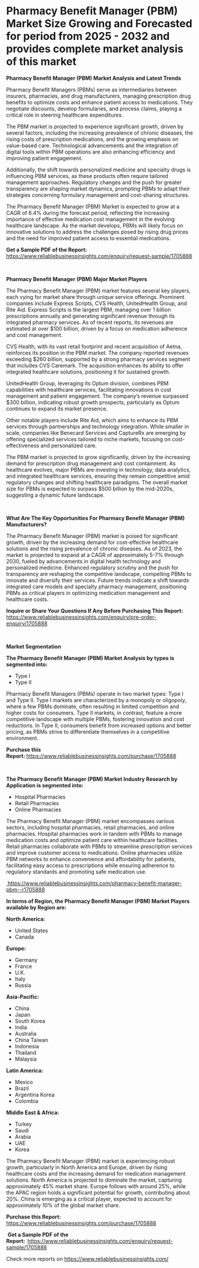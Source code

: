 <p><h1>Pharmacy Benefit Manager (PBM) Market Size Growing and Forecasted for period from 2025 - 2032 and provides complete market analysis of this market</h1></p><p><strong>Pharmacy Benefit Manager (PBM) Market Analysis and Latest Trends</strong></p>
<p><p>Pharmacy Benefit Managers (PBMs) serve as intermediaries between insurers, pharmacies, and drug manufacturers, managing prescription drug benefits to optimize costs and enhance patient access to medications. They negotiate discounts, develop formularies, and process claims, playing a critical role in steering healthcare expenditures.</p><p>The PBM market is projected to experience significant growth, driven by several factors, including the increasing prevalence of chronic diseases, the rising costs of prescription medications, and the growing emphasis on value-based care. Technological advancements and the integration of digital tools within PBM operations are also enhancing efficiency and improving patient engagement.</p><p>Additionally, the shift towards personalized medicine and specialty drugs is influencing PBM services, as these products often require tailored management approaches. Regulatory changes and the push for greater transparency are shaping market dynamics, prompting PBMs to adapt their strategies concerning formulary management and cost-sharing structures.</p><p>The Pharmacy Benefit Manager (PBM) Market is expected to grow at a CAGR of 6.4% during the forecast period, reflecting the increasing importance of effective medication cost management in the evolving healthcare landscape. As the market develops, PBMs will likely focus on innovative solutions to address the challenges posed by rising drug prices and the need for improved patient access to essential medications.</p></p>
<p><strong>Get a Sample PDF of the Report:&nbsp;</strong> <a href="https://www.reliablebusinessinsights.com/enquiry/request-sample/1705888?utm_campaign=97&utm_medium=2&utm_source=Github&utm_content=ia&utm_term=10012025&utm_id=pharmacy-benefit-manager-pbm">https://www.reliablebusinessinsights.com/enquiry/request-sample/1705888</a></p>
<p>&nbsp;</p>
<p><strong>Pharmacy Benefit Manager (PBM) Major Market Players</strong></p>
<p><p>The Pharmacy Benefit Manager (PBM) market features several key players, each vying for market share through unique service offerings. Prominent companies include Express Scripts, CVS Health, UnitedHealth Group, and Rite Aid. Express Scripts is the largest PBM, managing over 1 billion prescriptions annually and generating significant revenue through its integrated pharmacy services. As of recent reports, its revenues are estimated at over $100 billion, driven by a focus on medication adherence and cost management.</p><p>CVS Health, with its vast retail footprint and recent acquisition of Aetna, reinforces its position in the PBM market. The company reported revenues exceeding $260 billion, supported by a strong pharmacy services segment that includes CVS Caremark. The acquisition enhances its ability to offer integrated healthcare solutions, positioning it for sustained growth.</p><p>UnitedHealth Group, leveraging its Optum division, combines PBM capabilities with healthcare services, facilitating innovations in cost management and patient engagement. The company’s revenue surpassed $300 billion, indicating robust growth prospects, particularly as Optum continues to expand its market presence.</p><p>Other notable players include Rite Aid, which aims to enhance its PBM services through partnerships and technology integration. While smaller in scale, companies like Benecard Services and CaptureRx are emerging by offering specialized services tailored to niche markets, focusing on cost-effectiveness and personalized care.</p><p>The PBM market is projected to grow significantly, driven by the increasing demand for prescription drug management and cost containment. As healthcare evolves, major PBMs are investing in technology, data analytics, and integrated healthcare services, ensuring they remain competitive amid regulatory changes and shifting healthcare paradigms. The overall market size for PBMs is expected to surpass $500 billion by the mid-2020s, suggesting a dynamic future landscape.</p></p>
<p>&nbsp;</p>
<p><strong>What Are The Key Opportunities For Pharmacy Benefit Manager (PBM) Manufacturers?</strong></p>
<p><p>The Pharmacy Benefit Manager (PBM) market is poised for significant growth, driven by the increasing demand for cost-effective healthcare solutions and the rising prevalence of chronic diseases. As of 2023, the market is projected to expand at a CAGR of approximately 5-7% through 2030, fueled by advancements in digital health technology and personalized medicine. Enhanced regulatory scrutiny and the push for transparency are reshaping the competitive landscape, compelling PBMs to innovate and diversify their services. Future trends indicate a shift towards integrated care models and specialty pharmacy management, positioning PBMs as critical players in optimizing medication management and healthcare costs.</p></p>
<p><strong>Inquire or Share Your Questions If Any Before Purchasing This Report:</strong> <a href="https://www.reliablebusinessinsights.com/enquiry/pre-order-enquiry/1705888?utm_campaign=97&utm_medium=2&utm_source=Github&utm_content=ia&utm_term=10012025&utm_id=pharmacy-benefit-manager-pbm">https://www.reliablebusinessinsights.com/enquiry/pre-order-enquiry/1705888</a></p>
<p>&nbsp;</p>
<p><strong>Market Segmentation</strong></p>
<p><strong>The Pharmacy Benefit Manager (PBM) Market Analysis by types is segmented into:</strong></p>
<p><ul><li>Type I</li><li>Type II</li></ul></p>
<p><p>Pharmacy Benefit Managers (PBMs) operate in two market types: Type I and Type II. Type I markets are characterized by a monopoly or oligopoly, where a few PBMs dominate, often resulting in limited competition and higher costs for consumers. Type II markets, in contrast, feature a more competitive landscape with multiple PBMs, fostering innovation and cost reductions. In Type II, consumers benefit from increased options and better pricing, as PBMs strive to differentiate themselves in a competitive environment.</p></p>
<p><strong>Purchase this Report:&nbsp;</strong><a href="https://www.reliablebusinessinsights.com/purchase/1705888?utm_campaign=97&utm_medium=2&utm_source=Github&utm_content=ia&utm_term=10012025&utm_id=pharmacy-benefit-manager-pbm">https://www.reliablebusinessinsights.com/purchase/1705888</a></p>
<p>&nbsp;</p>
<p><strong>The Pharmacy Benefit Manager (PBM) Market Industry Research by Application is segmented into:</strong></p>
<p><ul><li>Hospital Pharmacies</li><li>Retail Pharmacies</li><li>Online Pharmacies</li></ul></p>
<p><p>The Pharmacy Benefit Manager (PBM) market encompasses various sectors, including hospital pharmacies, retail pharmacies, and online pharmacies. Hospital pharmacies work in tandem with PBMs to manage medication costs and optimize patient care within healthcare facilities. Retail pharmacies collaborate with PBMs to streamline prescription services and improve customer access to medications. Online pharmacies utilize PBM networks to enhance convenience and affordability for patients, facilitating easy access to prescriptions while ensuring adherence to regulatory standards and promoting safe medication use.</p></p>
<p><a href="https://www.reliablebusinessinsights.com/pharmacy-benefit-manager-pbm--r1705888?utm_campaign=97&utm_medium=2&utm_source=Github&utm_content=ia&utm_term=10012025&utm_id=pharmacy-benefit-manager-pbm">&nbsp;https://www.reliablebusinessinsights.com/pharmacy-benefit-manager-pbm--r1705888</a></p>
<p><strong>In terms of Region, the Pharmacy Benefit Manager (PBM) Market Players available by Region are:</strong></p>
<p>
    <p> <strong> North America: </strong>
        <ul>
            <li>United States</li>
            <li>Canada</li>
        </ul>
        </p> 
    <p> <strong> Europe: </strong>
        <ul>
            <li>Germany</li>
            <li>France</li>
            <li>U.K.</li>
            <li>Italy</li>
            <li>Russia</li>
        </ul>
        </p> 
    <p> <strong> Asia-Pacific: </strong>
        <ul>
            <li>China</li>
            <li>Japan</li>
            <li>South Korea</li>
            <li>India</li>
            <li>Australia</li>
            <li>China Taiwan</li>
            <li>Indonesia</li>
            <li>Thailand</li>
            <li>Malaysia</li>
        </ul>
        </p> 
    <p> <strong> Latin America: </strong>
        <ul>
            <li>Mexico</li>
            <li>Brazil</li>
            <li>Argentina Korea</li>
            <li>Colombia</li>
        </ul>
        </p> 
    <p> <strong> Middle East & Africa: </strong>
        <ul>
            <li>Turkey</li>
            <li>Saudi</li>
            <li>Arabia</li>
            <li>UAE</li>
            <li>Korea</li>
        </ul>
    </p>
    </p>
<p><p>The Pharmacy Benefit Manager (PBM) market is experiencing robust growth, particularly in North America and Europe, driven by rising healthcare costs and the increasing demand for medication management solutions. North America is projected to dominate the market, capturing approximately 45% market share. Europe follows with around 25%, while the APAC region holds a significant potential for growth, contributing about 20%. China is emerging as a critical player, expected to account for approximately 10% of the global market share.</p></p>
<p><strong>Purchase this Report: </strong><a href="https://www.reliablebusinessinsights.com/purchase/1705888?utm_campaign=97&utm_medium=2&utm_source=Github&utm_content=ia&utm_term=10012025&utm_id=pharmacy-benefit-manager-pbm">https://www.reliablebusinessinsights.com/purchase/1705888</a></p>
<p>&nbsp;<strong>Get a Sample PDF of the Report:&nbsp;&nbsp;</strong><a href="https://www.reliablebusinessinsights.com/enquiry/request-sample/1705888?utm_campaign=97&utm_medium=2&utm_source=Github&utm_content=ia&utm_term=10012025&utm_id=pharmacy-benefit-manager-pbm">https://www.reliablebusinessinsights.com/enquiry/request-sample/1705888</a></p>
<p><strong></strong></p>
<p>Check more reports on <a href="https://www.reliablebusinessinsights.com/?utm_campaign=97&utm_medium=2&utm_source=Github&utm_content=ia&utm_term=10012025&utm_id=pharmacy-benefit-manager-pbm">https://www.reliablebusinessinsights.com/</a></p>